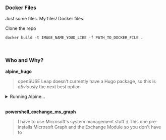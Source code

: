 
### Docker Files

Just some files.  My files!  Docker files.

Clone the repo
```shell
docker build -t IMAGE_NAME_YOUD_LIKE -f PATH_TO_DOCKER_FILE .
```

<br>

### Who and Why?

**alpine_hugo**
> openSUSE Leap doesn't currently have a Hugo package, so this is *obviously* the next best option

<details>
<summary>Running Alpine...</summary>

> Running the Hugo Alpine docker image & mounting the current directory
> ```shell
> docker run --mount src="$(pwd)",target=/test_container,type=bind -p 1313:1313 -it alpine/hugo
> cd test_container
> 
> ```
> 
> [The Hugo Quick Start Guide](https://gohugo.io/getting-started/quick-start/)
> 
> Running Hugo
> ```shell
> hugo server --bind=0.0.0.0
> ```
</details>

<br>

**powershell_exchange_ms_graph**
> I have to use Microsoft's system management stuff :(
> This one pre-installs Microsoft Graph and the Exchange Module so you don't have to
